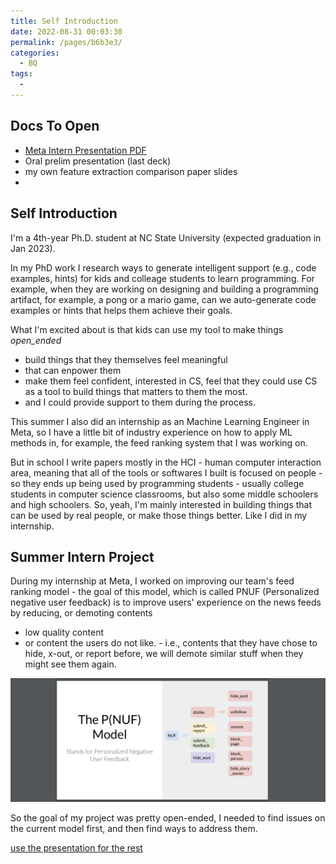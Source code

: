 ```yaml
---
title: Self Introduction
date: 2022-08-31 00:03:30
permalink: /pages/b6b3e3/
categories:
  - BQ
tags:
  - 
---
```


## Docs To Open
- [Meta Intern Presentation PDF](https://drive.google.com/file/d/1y_CQtUKQ7BSh6zZztLV1EjDMAxYok-Ar/view)
- Oral prelim presentation (last deck)
- my own feature extraction comparison paper slides
- 

## Self Introduction

I'm a 4th-year Ph.D. student at NC State University (expected graduation in Jan 2023).

In my PhD work I research  ways to generate intelligent support (e.g., code examples, hints) for kids and colleage students to learn programming. For example, when they are working on designing and building a programming artifact, for example, a pong or a mario game, can we auto-generate code examples or hints that helps them achieve their goals. 

What I'm excited about is that kids can use my tool to make things *open_ended*
- build things that they themselves feel meaningful
- that can enpower them
- make them feel confident, interested in CS, feel that they could use CS as a tool to build things that matters to them the most. 
- and I could provide support to them during the process. 


This summer I also did an internship as an Machine Learning Engineer in Meta, so I have a little bit of industry experience on how to apply ML methods in, for example, the feed ranking system that I was working on.

But in school I write papers mostly in the HCI - human computer interaction area, meaning that all of the tools or softwares I built is focused on people - so they ends up being used by programming students - usually college students in computer science classrooms, but also some middle schoolers and high schoolers. So, yeah, I'm mainly interested in building things that can be used by real people, or make those things better. Like I did in my internship. 




## Summer Intern Project

During my internship at Meta, I worked on improving our team's feed ranking model - the goal of this model, which is called PNUF (Personalized negative user feedback) is to improve users'  experience on the news feeds by reducing, or demoting contents 
- low quality content
- or content the users do not like. - i.e., contents that they have chose to hide, x-out, or report before, we will demote similar stuff when they might see them again. 

![](https://raw.githubusercontent.com/emmableu/image/master/202208311041637.png)



So the goal of my project was pretty open-ended, I needed to find issues on the current model first, and then find ways to address them. 

[use the presentation for the rest](https://drive.google.com/file/d/1y_CQtUKQ7BSh6zZztLV1EjDMAxYok-Ar/view)




